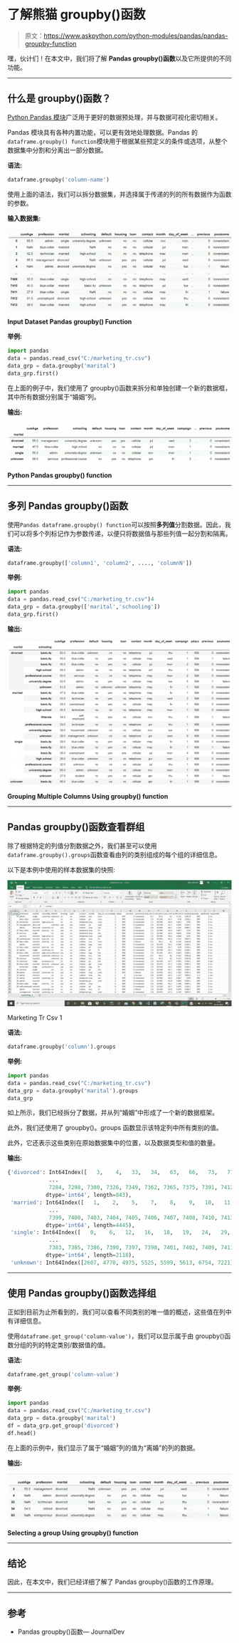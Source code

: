 # 了解熊猫 groupby()函数

> 原文：<https://www.askpython.com/python-modules/pandas/pandas-groupby-function>

嘿，伙计们！在本文中，我们将了解 **Pandas groupby()函数**以及它所提供的不同功能。

* * *

## 什么是 groupby()函数？

[Python Pandas 模块](https://www.askpython.com/python-modules/pandas/python-pandas-module-tutorial)广泛用于更好的数据预处理，并与数据可视化密切相关。

Pandas 模块具有各种内置功能，可以更有效地处理数据。Pandas 的`dataframe.groupby() function`模块用于根据某些预定义的条件或选项，从整个数据集中分割和分离出一部分数据。

**语法:**

```py
dataframe.groupby('column-name')

```

使用上面的语法，我们可以拆分数据集，并选择属于传递的列的所有数据作为函数的参数。

**输入数据集:**

![Input Dataset Pandas groupby() Function](img/d614619a6981e11818e7e7e3d775b60e.png)

**Input Dataset Pandas groupby() Function**

**举例:**

```py
import pandas
data = pandas.read_csv("C:/marketing_tr.csv")
data_grp = data.groupby('marital')
data_grp.first()

```

在上面的例子中，我们使用了 groupby()函数来拆分和单独创建一个新的数据框，其中所有数据分别属于“婚姻”列。

**输出:**

![Python Pandas groupby() function](img/b943c5ac2ed6b8e6cd90eb459551ed8b.png)

**Python Pandas groupby() function**

* * *

## 多列 Pandas groupby()函数

使用`Pandas dataframe.groupby() function`可以按照**多列值**分割数据。因此，我们可以将多个列标记作为参数传递，以便只将数据值与那些列值一起分割和隔离。

**语法:**

```py
dataframe.groupby(['column1', 'column2', ...., 'columnN'])

```

**举例:**

```py
import pandas
data = pandas.read_csv("C:/marketing_tr.csv")4
data_grp = data.groupby(['marital','schooling'])
data_grp.first()

```

**输出:**

![Grouping Multiple Columns Using groupby() function](img/d781336d6cdd61d3d32304bbcb21c93f.png)

**Grouping Multiple Columns Using groupby() function**

* * *

## Pandas groupby()函数查看群组

除了根据特定的列值分割数据之外，我们甚至可以使用`dataframe.groupby().groups`函数查看由列的类别组成的每个组的详细信息。

以下是本例中使用的样本数据集的快照:

![Marketing Tr Csv 1](img/99a5caf3760968501c04e514f0102c98.png)

Marketing Tr Csv 1

**语法:**

```py
dataframe.groupby('column').groups

```

**举例:**

```py
import pandas
data = pandas.read_csv("C:/marketing_tr.csv")
data_grp = data.groupby('marital').groups
data_grp

```

如上所示，我们已经拆分了数据，并从列“婚姻”中形成了一个新的数据框架。

此外，我们还使用了 groupby()。groups 函数显示该特定列中所有类别的值。

此外，它还表示这些类别在原始数据集中的位置，以及数据类型和值的数量。

**输出:**

```py
{'divorced': Int64Index([   3,    4,   33,   34,   63,   66,   73,   77,   98,  112,
             ...
             7284, 7298, 7300, 7326, 7349, 7362, 7365, 7375, 7391, 7412],
            dtype='int64', length=843),
 'married': Int64Index([   1,    2,    5,    7,    8,    9,   10,   11,   13,   14,
             ...
             7399, 7400, 7403, 7404, 7405, 7406, 7407, 7408, 7410, 7413],
            dtype='int64', length=4445),
 'single': Int64Index([   0,    6,   12,   16,   18,   19,   24,   29,   31,   32,
             ...
             7383, 7385, 7386, 7390, 7397, 7398, 7401, 7402, 7409, 7411],
            dtype='int64', length=2118),
 'unknown': Int64Index([2607, 4770, 4975, 5525, 5599, 5613, 6754, 7221], dtype='int64')}

```

* * *

## 使用 Pandas groupby()函数选择组

正如到目前为止所看到的，我们可以查看不同类别的唯一值的概述，这些值在列中有详细信息。

使用`dataframe.get_group('column-value')`，我们可以显示属于由 groupby()函数分组的列的特定类别/数据值的值。

**语法:**

```py
dataframe.get_group('column-value')

```

**举例:**

```py
import pandas
data = pandas.read_csv("C:/marketing_tr.csv")
data_grp = data.groupby('marital')
df = data_grp.get_group('divorced')
df.head()

```

在上面的示例中，我们显示了属于“婚姻”列的值为“离婚”的列的数据。

**输出:**

![Selecting a group Using groupby() function](img/1a38c6e1a208cecc29f55fe8a3b7ca56.png)

**Selecting a group Using groupby() function**

* * *

## 结论

因此，在本文中，我们已经详细了解了 Pandas groupby()函数的工作原理。

* * *

## 参考

*   Pandas groupby()函数— JournalDev